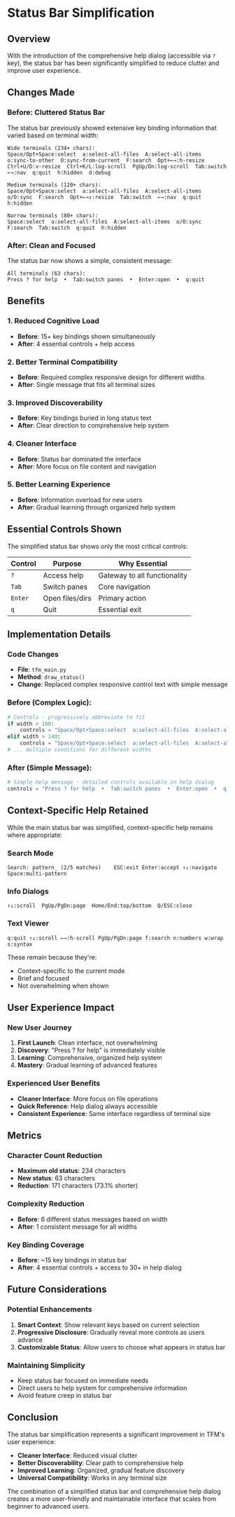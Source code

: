 # Status Bar Simplification

## Overview

With the introduction of the comprehensive help dialog (accessible via `?` key), the status bar has been significantly simplified to reduce clutter and improve user experience.

## Changes Made

### Before: Cluttered Status Bar
The status bar previously showed extensive key binding information that varied based on terminal width:

```
Wide terminals (234+ chars):
Space/Opt+Space:select  a:select-all-files  A:select-all-items  o:sync-to-other  O:sync-from-current  F:search  Opt+←→:h-resize  Ctrl+U/D:v-resize  Ctrl+K/L:log-scroll  PgUp/Dn:log-scroll  Tab:switch  ←→:nav  q:quit  h:hidden  d:debug

Medium terminals (120+ chars):
Space/Opt+Space:select  a:select-all-files  A:select-all-items  o/O:sync  F:search  Opt+←→↕:resize  Tab:switch  ←→:nav  q:quit  h:hidden

Narrow terminals (80+ chars):
Space:select  a:select-all-files  A:select-all-items  o/O:sync  F:search  Tab:switch  q:quit  h:hidden
```

### After: Clean and Focused
The status bar now shows a simple, consistent message:

```
All terminals (63 chars):
Press ? for help  •  Tab:switch panes  •  Enter:open  •  q:quit
```

## Benefits

### 1. Reduced Cognitive Load
- **Before**: 15+ key bindings shown simultaneously
- **After**: 4 essential controls + help access

### 2. Better Terminal Compatibility
- **Before**: Required complex responsive design for different widths
- **After**: Single message that fits all terminal sizes

### 3. Improved Discoverability
- **Before**: Key bindings buried in long status text
- **After**: Clear direction to comprehensive help system

### 4. Cleaner Interface
- **Before**: Status bar dominated the interface
- **After**: More focus on file content and navigation

### 5. Better Learning Experience
- **Before**: Information overload for new users
- **After**: Gradual learning through organized help system

## Essential Controls Shown

The simplified status bar shows only the most critical controls:

| Control | Purpose | Why Essential |
|---------|---------|---------------|
| `?` | Access help | Gateway to all functionality |
| `Tab` | Switch panes | Core navigation |
| `Enter` | Open files/dirs | Primary action |
| `q` | Quit | Essential exit |

## Implementation Details

### Code Changes
- **File**: `tfm_main.py`
- **Method**: `draw_status()`
- **Change**: Replaced complex responsive control text with simple message

### Before (Complex Logic):
```python
# Controls - progressively abbreviate to fit
if width > 160:
    controls = "Space/Opt+Space:select  a:select-all-files  A:select-all-items..."
elif width > 140:
    controls = "Space/Opt+Space:select  a:select-all-files  A:select-all-items..."
# ... multiple conditions for different widths
```

### After (Simple Message):
```python
# Simple help message - detailed controls available in help dialog
controls = "Press ? for help  •  Tab:switch panes  •  Enter:open  •  q:quit"
```

## Context-Specific Help Retained

While the main status bar was simplified, context-specific help remains where appropriate:

### Search Mode
```
Search: pattern_ (2/5 matches)    ESC:exit Enter:accept ↑↓:navigate Space:multi-pattern
```

### Info Dialogs
```
↑↓:scroll  PgUp/PgDn:page  Home/End:top/bottom  Q/ESC:close
```

### Text Viewer
```
q:quit ↑↓:scroll ←→:h-scroll PgUp/PgDn:page f:search n:numbers w:wrap s:syntax
```

These remain because they're:
- Context-specific to the current mode
- Brief and focused
- Not overwhelming when shown

## User Experience Impact

### New User Journey
1. **First Launch**: Clean interface, not overwhelming
2. **Discovery**: "Press ? for help" is immediately visible
3. **Learning**: Comprehensive, organized help system
4. **Mastery**: Gradual learning of advanced features

### Experienced User Benefits
- **Cleaner Interface**: More focus on file operations
- **Quick Reference**: Help dialog always accessible
- **Consistent Experience**: Same interface regardless of terminal size

## Metrics

### Character Count Reduction
- **Maximum old status**: 234 characters
- **New status**: 63 characters
- **Reduction**: 171 characters (73.1% shorter)

### Complexity Reduction
- **Before**: 6 different status messages based on width
- **After**: 1 consistent message for all widths

### Key Binding Coverage
- **Before**: ~15 key bindings in status bar
- **After**: 4 essential controls + access to 30+ in help dialog

## Future Considerations

### Potential Enhancements
1. **Smart Context**: Show relevant keys based on current selection
2. **Progressive Disclosure**: Gradually reveal more controls as users advance
3. **Customizable Status**: Allow users to choose what appears in status bar

### Maintaining Simplicity
- Keep status bar focused on immediate needs
- Direct users to help system for comprehensive information
- Avoid feature creep in status bar

## Conclusion

The status bar simplification represents a significant improvement in TFM's user experience:

- **Cleaner Interface**: Reduced visual clutter
- **Better Discoverability**: Clear path to comprehensive help
- **Improved Learning**: Organized, gradual feature discovery
- **Universal Compatibility**: Works in any terminal size

The combination of a simplified status bar and comprehensive help dialog creates a more user-friendly and maintainable interface that scales from beginner to advanced users.